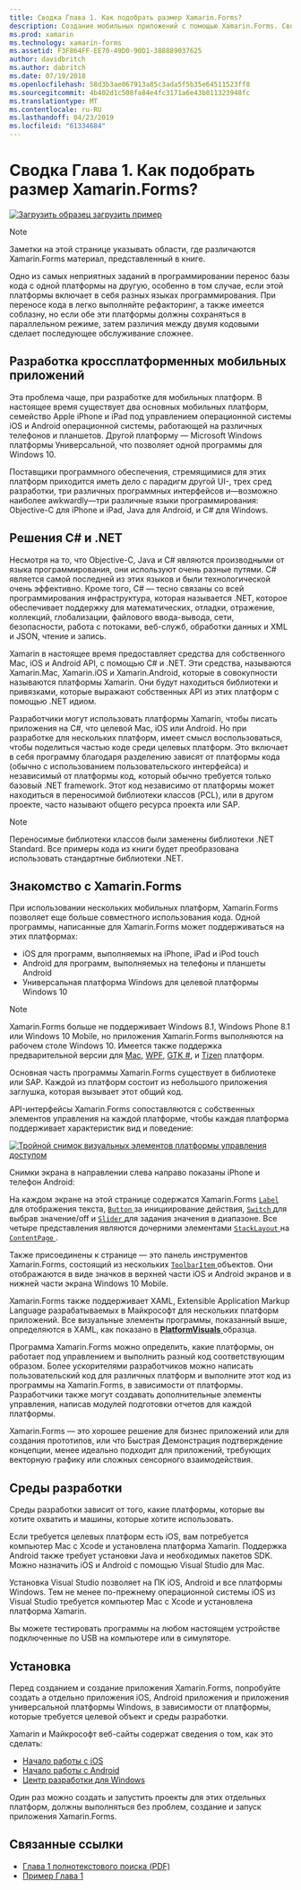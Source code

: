 ```yaml
---
title: Сводка Глава 1. Как подобрать размер Xamarin.Forms?
description: Создание мобильных приложений с помощью Xamarin.Forms. Сводка Глава 1. Как подобрать размер Xamarin.Forms?
ms.prod: xamarin
ms.technology: xamarin-forms
ms.assetid: F3F864FF-EE70-49D0-90D1-388889037625
author: davidbritch
ms.author: dabritch
ms.date: 07/19/2018
ms.openlocfilehash: 58d3b3ae067913a85c3ada5f5b35e64511523ff8
ms.sourcegitcommit: 4b402d1c508fa84e4fc3171a6e43b811323948fc
ms.translationtype: MT
ms.contentlocale: ru-RU
ms.lasthandoff: 04/23/2019
ms.locfileid: "61334684"
---
```

# <a name="summary-of-chapter-1-how-does-xamarinforms-fit-in"></a>Сводка Глава 1. Как подобрать размер Xamarin.Forms?

[![Загрузить образец](~/media/shared/download.png) загрузить пример](https://github.com/xamarin/xamarin-forms-book-samples/tree/master/Chapter01)

> [!NOTE]
> Заметки на этой странице указывать области, где различаются Xamarin.Forms материал, представленный в книге.

Одно из самых неприятных заданий в программировании перенос базы кода с одной платформы на другую, особенно в том случае, если этой платформы включает в себя разных языках программирования. При переносе кода в легко выполняйте рефакторинг, а также имеется соблазну, но если обе эти платформы должны сохраняться в параллельном режиме, затем различия между двумя кодовыми сделает последующее обслуживание сложнее.

## <a name="cross-platform-mobile-development"></a>Разработка кроссплатформенных мобильных приложений

Эта проблема чаще, при разработке для мобильных платформ. В настоящее время существует два основных мобильных платформ, семейство Apple iPhone и iPad под управлением операционной системы iOS и Android операционной системы, работающей на различных телефонов и планшетов. Другой платформу — Microsoft Windows платформы Универсальной, что позволяет одной программы для Windows 10.

Поставщики программного обеспечения, стремящимися для этих платформ приходится иметь дело с парадигм другой UI-, трех сред разработки, три различных программных интерфейсов и&mdash;возможно наиболее awkwardly&mdash;три различные языки программирования: Objective-C для iPhone и iPad, Java для Android, и C# для Windows.

## <a name="the-c-and-net-solution"></a>Решения C# и .NET

Несмотря на то, что Objective-C, Java и C# являются производными от языка программирования, они используют очень разные путями. C# является самой последней из этих языков и были технологической очень эффективно. Кроме того, C# — тесно связаны со всей программирования инфраструктура, которая называется .NET, которое обеспечивает поддержку для математических, отладки, отражение, коллекций, глобализации, файлового ввода-вывода, сети, безопасности, работа с потоками, веб-служб, обработки данных и XML и JSON, чтение и запись.

Xamarin в настоящее время предоставляет средства для собственного Mac, iOS и Android API, с помощью C# и .NET. Эти средства, называются Xamarin.Mac, Xamarin.iOS и Xamarin.Android, которые в совокупности называются платформы Xamarin. Они будут находиться библиотеки и привязками, которые выражают собственных API из этих платформ с помощью .NET идиом.

Разработчики могут использовать платформы Xamarin, чтобы писать приложения на C#, что целевой Mac, iOS или Android. Но при разработке для нескольких платформ, имеет смысл воспользоваться, чтобы поделиться частью коде среди целевых платформ. Это включает в себя программу благодаря разделению зависят от платформы кода (обычно с использованием пользовательского интерфейса) и независимый от платформы код, который обычно требуется только базовый .NET framework. Этот код независимо от платформы может находиться в переносимой библиотеки классов (PCL), или в другом проекте, часто называют общего ресурса проекта или SAP.

> [!NOTE]
> Переносимые библиотеки классов были заменены библиотеки .NET Standard. Все примеры кода из книги будет преобразована использовать стандартные библиотеки .NET.

## <a name="introducing-xamarinforms"></a>Знакомство с Xamarin.Forms

При использовании нескольких мобильных платформ, Xamarin.Forms позволяет еще больше совместного использования кода. Одной программы, написанные для Xamarin.Forms может поддерживаться на этих платформах:

- iOS для программ, выполняемых на iPhone, iPad и iPod touch
- Android для программ, выполняемых на телефоны и планшеты Android
- Универсальная платформа Windows для целевой платформы Windows 10

> [!NOTE]
> Xamarin.Forms больше не поддерживает Windows 8.1, Windows Phone 8.1 или Windows 10 Mobile, но приложения Xamarin.Forms выполняются на рабочем столе Windows 10. Имеется также поддержка предварительной версии для [Mac](~/xamarin-forms/platform/other/mac.md), [WPF](~/xamarin-forms/platform/other/wpf.md), [GTK #](~/xamarin-forms/platform/other/gtk.md), и [Tizen](~/xamarin-forms/platform/other/tizen.md) платформ.

Основная часть программы Xamarin.Forms существует в библиотеке или SAP. Каждой из платформ состоит из небольшого приложения заглушка, которая вызывает этот общий код.

API-интерфейсы Xamarin.Forms сопоставляются с собственных элементов управления на каждой платформе, чтобы каждая платформа поддерживает характеристик вид и поведение:

[![Тройной снимок визуальных элементов платформы управления доступом](images/ch01fg03-small.png "элементов управления Xamarin.Forms на каждой платформе")](images/ch01fg03-large.png#lightbox "элементов управления Xamarin.Forms на каждой платформе")

Снимки экрана в направлении слева направо показаны iPhone и телефон Android:

На каждом экране на этой странице содержатся Xamarin.Forms [ `Label` ](xref:Xamarin.Forms.Label) для отображения текста, [ `Button` ](xref:Xamarin.Forms.Button) за инициирование действия, [ `Switch` ](xref:Xamarin.Forms.Switch) для выбрав значение/off и [ `Slider` ](xref:Xamarin.Forms.Slider) для задания значения в диапазоне. Все четыре представления являются дочерними элементами [ `StackLayout` ](xref:Xamarin.Forms.StackLayout) на [ `ContentPage` ](xref:Xamarin.Forms.ContentPage).

Также присоединены к странице — это панель инструментов Xamarin.Forms, состоящий из нескольких [ `ToolbarItem` ](xref:Xamarin.Forms.ToolbarItem) объектов. Они отображаются в виде значков в верхней части iOS и Android экранов и в нижней части экрана Windows 10 Mobile.

Xamarin.Forms также поддерживает XAML, Extensible Application Markup Language разрабатываемых в Майкрософт для нескольких платформ приложений. Все визуальные элементы программы, показанный выше, определяются в XAML, как показано в [ **PlatformVisuals** ](https://github.com/xamarin/xamarin-forms-book-samples/tree/master/Chapter01/PlatformVisuals) образца.

Программа Xamarin.Forms можно определить, какие платформы, он работает под управлением и выполнить разный код соответствующим образом. Более ускорителями разработчиков можно написать пользовательский код для различных платформ и выполните этот код из программы на Xamarin.Forms, в зависимости от платформы. Разработчики также могут создавать дополнительные элементы управления, написав модулей подготовки отчетов для каждой платформы.

Xamarin.Forms — это хорошее решение для бизнес приложений или для создания прототипов, или что Быстрая Демонстрация подтверждение концепции, менее идеально подходит для приложений, требующих векторную графику или сложных сенсорного взаимодействия.

## <a name="your-development-environment"></a>Среды разработки

Среды разработки зависит от того, какие платформы, которые вы хотите охватить и машины, которые хотите использовать.

Если требуется целевых платформ есть iOS, вам потребуется компьютер Mac с Xcode и установлена платформа Xamarin. Поддержка Android также требует установки Java и необходимых пакетов SDK. Можно назначить iOS и Android с помощью Visual Studio для Mac.

Установка Visual Studio позволяет на ПК iOS, Android и все платформы Windows. Тем не менее по-прежнему операционной системы iOS из Visual Studio требуется компьютер Mac с Xcode и установлена платформа Xamarin.

Вы можете тестировать программы на любом настоящем устройстве подключенные по USB на компьютере или в симуляторе.

## <a name="installation"></a>Установка

Перед созданием и создание приложения Xamarin.Forms, попробуйте создать а отдельно приложения iOS, Android приложения и приложения универсальной платформы Windows, в зависимости от платформы, которые требуется целевой объект и среды разработки.

Xamarin и Майкрософт веб-сайты содержат сведения о том, как это сделать:

- [Начало работы с iOS](~/ios/get-started/index.md)
- [Начало работы с Android](~/android/get-started/index.md)
- [Центр разработки для Windows](http://dev.windows.com)

Один раз можно создать и запустить проекты для этих отдельных платформ, должны выполняться без проблем, создание и запуск приложения Xamarin.Forms.

## <a name="related-links"></a>Связанные ссылки

- [Глава 1 полнотекстового поиска (PDF)](https://download.xamarin.com/developer/xamarin-forms-book/XamarinFormsBook-Ch01-Apr2016.pdf)
- [Пример Глава 1](https://github.com/xamarin/xamarin-forms-book-samples/tree/master/Chapter01)
